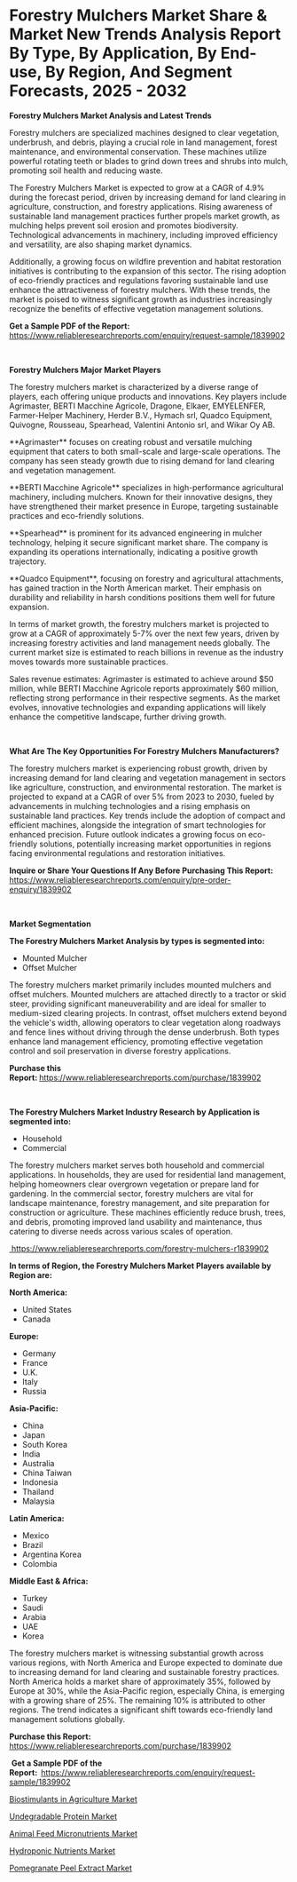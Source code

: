 <p><h1>Forestry Mulchers Market Share & Market New Trends Analysis Report By Type, By Application, By End-use, By Region, And Segment Forecasts, 2025 - 2032</h1></p><p><strong>Forestry Mulchers Market Analysis and Latest Trends</strong></p>
<p><p>Forestry mulchers are specialized machines designed to clear vegetation, underbrush, and debris, playing a crucial role in land management, forest maintenance, and environmental conservation. These machines utilize powerful rotating teeth or blades to grind down trees and shrubs into mulch, promoting soil health and reducing waste. </p><p>The Forestry Mulchers Market is expected to grow at a CAGR of 4.9% during the forecast period, driven by increasing demand for land clearing in agriculture, construction, and forestry applications. Rising awareness of sustainable land management practices further propels market growth, as mulching helps prevent soil erosion and promotes biodiversity. Technological advancements in machinery, including improved efficiency and versatility, are also shaping market dynamics. </p><p>Additionally, a growing focus on wildfire prevention and habitat restoration initiatives is contributing to the expansion of this sector. The rising adoption of eco-friendly practices and regulations favoring sustainable land use enhance the attractiveness of forestry mulchers. With these trends, the market is poised to witness significant growth as industries increasingly recognize the benefits of effective vegetation management solutions.</p></p>
<p><strong>Get a Sample PDF of the Report:&nbsp;</strong> <a href="https://www.reliableresearchreports.com/enquiry/request-sample/1839902?utm_campaign=7&utm_medium=2&utm_source=Github&utm_content=ia&utm_term=30032025&utm_id=forestry-mulchers">https://www.reliableresearchreports.com/enquiry/request-sample/1839902</a></p>
<p>&nbsp;</p>
<p><strong>Forestry Mulchers Major Market Players</strong></p>
<p><p>The forestry mulchers market is characterized by a diverse range of players, each offering unique products and innovations. Key players include Agrimaster, BERTI Macchine Agricole, Dragone, Elkaer, EMYELENFER, Farmer-Helper Machinery, Herder B.V., Hymach srl, Quadco Equipment, Quivogne, Rousseau, Spearhead, Valentini Antonio srl, and Wikar Oy AB.</p><p>**Agrimaster** focuses on creating robust and versatile mulching equipment that caters to both small-scale and large-scale operations. The company has seen steady growth due to rising demand for land clearing and vegetation management.</p><p>**BERTI Macchine Agricole** specializes in high-performance agricultural machinery, including mulchers. Known for their innovative designs, they have strengthened their market presence in Europe, targeting sustainable practices and eco-friendly solutions.</p><p>**Spearhead** is prominent for its advanced engineering in mulcher technology, helping it secure significant market share. The company is expanding its operations internationally, indicating a positive growth trajectory.</p><p>**Quadco Equipment**, focusing on forestry and agricultural attachments, has gained traction in the North American market. Their emphasis on durability and reliability in harsh conditions positions them well for future expansion.</p><p>In terms of market growth, the forestry mulchers market is projected to grow at a CAGR of approximately 5-7% over the next few years, driven by increasing forestry activities and land management needs globally. The current market size is estimated to reach billions in revenue as the industry moves towards more sustainable practices.</p><p>Sales revenue estimates: Agrimaster is estimated to achieve around $50 million, while BERTI Macchine Agricole reports approximately $60 million, reflecting strong performance in their respective segments. As the market evolves, innovative technologies and expanding applications will likely enhance the competitive landscape, further driving growth.</p></p>
<p>&nbsp;</p>
<p><strong>What Are The Key Opportunities For Forestry Mulchers Manufacturers?</strong></p>
<p><p>The forestry mulchers market is experiencing robust growth, driven by increasing demand for land clearing and vegetation management in sectors like agriculture, construction, and environmental restoration. The market is projected to expand at a CAGR of over 5% from 2023 to 2030, fueled by advancements in mulching technologies and a rising emphasis on sustainable land practices. Key trends include the adoption of compact and efficient machines, alongside the integration of smart technologies for enhanced precision. Future outlook indicates a growing focus on eco-friendly solutions, potentially increasing market opportunities in regions facing environmental regulations and restoration initiatives.</p></p>
<p><strong>Inquire or Share Your Questions If Any Before Purchasing This Report:</strong> <a href="https://www.reliableresearchreports.com/enquiry/pre-order-enquiry/1839902?utm_campaign=7&utm_medium=2&utm_source=Github&utm_content=ia&utm_term=30032025&utm_id=forestry-mulchers">https://www.reliableresearchreports.com/enquiry/pre-order-enquiry/1839902</a></p>
<p>&nbsp;</p>
<p><strong>Market Segmentation</strong></p>
<p><strong>The Forestry Mulchers Market Analysis by types is segmented into:</strong></p>
<p><ul><li>Mounted Mulcher</li><li>Offset Mulcher</li></ul></p>
<p><p>The forestry mulchers market primarily includes mounted mulchers and offset mulchers. Mounted mulchers are attached directly to a tractor or skid steer, providing significant maneuverability and are ideal for smaller to medium-sized clearing projects. In contrast, offset mulchers extend beyond the vehicle's width, allowing operators to clear vegetation along roadways and fence lines without driving through the dense underbrush. Both types enhance land management efficiency, promoting effective vegetation control and soil preservation in diverse forestry applications.</p></p>
<p><strong>Purchase this Report:&nbsp;</strong><a href="https://www.reliableresearchreports.com/purchase/1839902?utm_campaign=7&utm_medium=2&utm_source=Github&utm_content=ia&utm_term=30032025&utm_id=forestry-mulchers">https://www.reliableresearchreports.com/purchase/1839902</a></p>
<p>&nbsp;</p>
<p><strong>The Forestry Mulchers Market Industry Research by Application is segmented into:</strong></p>
<p><ul><li>Household</li><li>Commercial</li></ul></p>
<p><p>The forestry mulchers market serves both household and commercial applications. In households, they are used for residential land management, helping homeowners clear overgrown vegetation or prepare land for gardening. In the commercial sector, forestry mulchers are vital for landscape maintenance, forestry management, and site preparation for construction or agriculture. These machines efficiently reduce brush, trees, and debris, promoting improved land usability and maintenance, thus catering to diverse needs across various scales of operation.</p></p>
<p><a href="https://www.reliableresearchreports.com/forestry-mulchers-r1839902?utm_campaign=7&utm_medium=2&utm_source=Github&utm_content=ia&utm_term=30032025&utm_id=forestry-mulchers">&nbsp;https://www.reliableresearchreports.com/forestry-mulchers-r1839902</a></p>
<p><strong>In terms of Region, the Forestry Mulchers Market Players available by Region are:</strong></p>
<p>
    <p> <strong> North America: </strong>
        <ul>
            <li>United States</li>
            <li>Canada</li>
        </ul>
        </p> 
    <p> <strong> Europe: </strong>
        <ul>
            <li>Germany</li>
            <li>France</li>
            <li>U.K.</li>
            <li>Italy</li>
            <li>Russia</li>
        </ul>
        </p> 
    <p> <strong> Asia-Pacific: </strong>
        <ul>
            <li>China</li>
            <li>Japan</li>
            <li>South Korea</li>
            <li>India</li>
            <li>Australia</li>
            <li>China Taiwan</li>
            <li>Indonesia</li>
            <li>Thailand</li>
            <li>Malaysia</li>
        </ul>
        </p> 
    <p> <strong> Latin America: </strong>
        <ul>
            <li>Mexico</li>
            <li>Brazil</li>
            <li>Argentina Korea</li>
            <li>Colombia</li>
        </ul>
        </p> 
    <p> <strong> Middle East & Africa: </strong>
        <ul>
            <li>Turkey</li>
            <li>Saudi</li>
            <li>Arabia</li>
            <li>UAE</li>
            <li>Korea</li>
        </ul>
    </p>
    </p>
<p><p>The forestry mulchers market is witnessing substantial growth across various regions, with North America and Europe expected to dominate due to increasing demand for land clearing and sustainable forestry practices. North America holds a market share of approximately 35%, followed by Europe at 30%, while the Asia-Pacific region, especially China, is emerging with a growing share of 25%. The remaining 10% is attributed to other regions. The trend indicates a significant shift towards eco-friendly land management solutions globally.</p></p>
<p><strong>Purchase this Report: </strong><a href="https://www.reliableresearchreports.com/purchase/1839902?utm_campaign=7&utm_medium=2&utm_source=Github&utm_content=ia&utm_term=30032025&utm_id=forestry-mulchers">https://www.reliableresearchreports.com/purchase/1839902</a></p>
<p>&nbsp;<strong>Get a Sample PDF of the Report:&nbsp;&nbsp;</strong><a href="https://www.reliableresearchreports.com/enquiry/request-sample/1839902?utm_campaign=7&utm_medium=2&utm_source=Github&utm_content=ia&utm_term=30032025&utm_id=forestry-mulchers">https://www.reliableresearchreports.com/enquiry/request-sample/1839902</a></p>
<p><strong></strong></p>
<p><p><a href="https://github.com/gasiorgary79/Market-Research-Report-List-1/blob/main/biostimulants-in-agriculture-market.md?utm_campaign=7&utm_medium=2&utm_source=Github&utm_content=ia&utm_term=30032025&utm_id=forestry-mulchers">Biostimulants in Agriculture Market</a></p><p><a href="https://github.com/joubehobock75/Market-Research-Report-List-1/blob/main/undegradable-protein-market.md?utm_campaign=7&utm_medium=2&utm_source=Github&utm_content=ia&utm_term=30032025&utm_id=forestry-mulchers">Undegradable Protein Market</a></p><p><a href="https://github.com/ozolsgasko02/Market-Research-Report-List-1/blob/main/animal-feed-micronutrients-market.md?utm_campaign=7&utm_medium=2&utm_source=Github&utm_content=ia&utm_term=30032025&utm_id=forestry-mulchers">Animal Feed Micronutrients Market</a></p><p><a href="https://github.com/supashcriana/Market-Research-Report-List-1/blob/main/hydroponic-nutrients-market.md?utm_campaign=7&utm_medium=2&utm_source=Github&utm_content=ia&utm_term=30032025&utm_id=forestry-mulchers">Hydroponic Nutrients Market</a></p><p><a href="https://github.com/vigatoimrene04/Market-Research-Report-List-1/blob/main/pomegranate-peel-extract-market.md?utm_campaign=7&utm_medium=2&utm_source=Github&utm_content=ia&utm_term=30032025&utm_id=forestry-mulchers">Pomegranate Peel Extract Market</a></p></p>